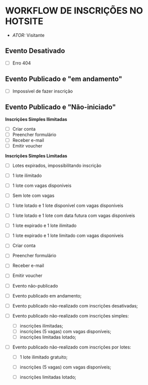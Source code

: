 # WORKFLOW DE INSCRIÇÕES NO HOTSITE

- *ATOR:* Visitante

## Evento Desativado

- [ ] Erro 404

## Evento Publicado e "em andamento"

- [ ] Impossível de fazer inscrição

## Evento Publicado e "Não-iniciado"

**Inscrições Simples Ilimitadas**

- [ ] Criar conta
- [ ] Preencher formulário
- [ ] Receber e-mail
- [ ] Emitir voucher

**Inscrições Simples Limitadas**

- [ ] Lotes expirados, impossibilitando inscrição
- [ ] 1 lote ilimitado
- [ ] 1 lote com vagas disponíveis
- [ ] Sem lote com vagas
- [ ] 1 lote lotado e 1 lote disponível com vagas disponíveis
- [ ] 1 lote lotado e 1 lote com data futura com vagas disponíveis
- [ ] 1 lote expirado e 1 lote ilimitado
- [ ] 1 lote expirado e 1 lote limitado com vagas disponíveis


- [ ] Criar conta
- [ ] Preencher formulário
- [ ] Receber e-mail
- [ ] Emitir voucher




- [ ] Evento não-publicado
- [ ] Evento publicado em andamento;
- [ ] Evento publicado não-realizado com inscrições desativadas;
- [ ] Evento publicado não-realizado com inscrições simples:
    - [ ] inscrições ilimitadas;
    - [ ] inscrições (5 vagas) com vagas disponíveis;
    - [ ] inscrições limitadas lotado;
- [ ] Evento publicado não-realizado com inscrições por lotes:
    - [ ] 1 lote ilimitado gratuito;
    - [ ] inscrições (5 vagas) com vagas disponíveis;
    - [ ] inscrições limitadas lotado;

